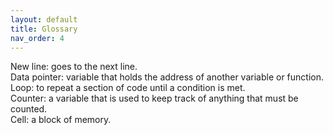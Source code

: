 ```yaml
---
layout: default
title: Glossary
nav_order: 4
---
```


New line: goes to the next line.  
Data pointer: variable that holds the address of another variable or function.  
Loop: to repeat a section of code until a condition is met.  
Counter: a variable that is used to keep track of anything that must be counted.   
Cell: a block of memory.  
